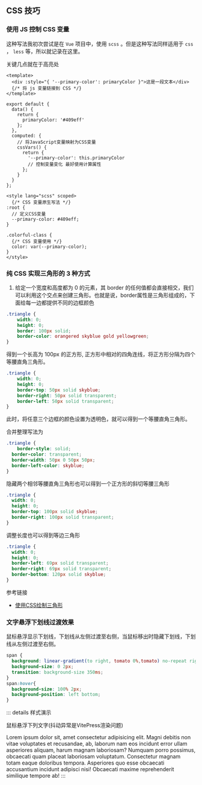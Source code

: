 
## CSS 技巧




### 使用 JS 控制 CSS 变量

这种写法我初次尝试是在 `Vue` 项目中，使用 `scss` 。但是这种写法同样适用于 `css` ， `less` 等，所以就记录在这里。

关键几点就在于高亮处


```js{2,9,16,27,32}
<template>
  <div :style="{ '--primary-color': primaryColor }">这是一段文本</div>
  {/* 将 js 变量链接到 CSS */}
</template>

export default {
  data() {
    return {
      primaryColor: '#409eff'
    };
  },
  computed: {
    // 将JavaScript变量映射为CSS变量
    cssVars() {
      return {
        '--primary-color': this.primaryColor
        // 控制变量变化 最好使用计算属性
      };
    }
  }
};

<style lang="scss" scoped>
  {/* CSS 变量原生写法 */}
:root {
  // 定义CSS变量
  --primary-color: #409eff;
}

.colorful-class {
  {/* CSS 变量使用 */}
  color: var(--primary-color);
}
</style>
```

### 纯 CSS 实现三角形的 3 种方式

1. 给定一个宽度和高度都为 0 的元素，其 border 的任何值都会直接相交，我们可以利用这个交点来创建三角形。也就是说，border属性是三角形组成的，下面给每一边都提供不同的边框颜色

```css
.triangle {
    width: 0;
    height: 0;
    border: 100px solid;
    border-color: orangered skyblue gold yellowgreen;
}

```

得到一个长高为 100px 的正方形, 正方形中相对的四角连线，将正方形分隔为四个等腰直角三角形。

```css
.triangle {
    width: 0;
    height: 0;
    border-top: 50px solid skyblue;
    border-right: 50px solid transparent;
    border-left: 50px solid transparent;
}
```

此时，将任意三个边框的颜色设置为透明色，就可以得到一个等腰直角三角形。

合并整理写法为

```css
.triangle {
	border-style: solid;
  border-color: transparent;
  border-width: 50px 0 50px 50px;
  border-left-color: skyblue;
}

```

隐藏两个相邻等腰直角三角形也可以得到一个正方形的斜切等腰三角形

```css
.triangle {
  width: 0;
  height: 0;
  border-top: 100px solid skyblue;
  border-right: 100px solid transparent;
}
```

调整长度也可以得到等边三角形

```css
.triangle {
  width: 0;
  height: 0;
  border-left: 69px solid transparent;  
  border-right: 69px solid transparent;  
  border-bottom: 120px solid skyblue; 
}

```

参考链接

- [使用CSS绘制三角形](https://juejin.cn/post/7075884138900750372)


### 文字悬浮下划线过渡效果

鼠标悬浮显示下划线，下划线从左侧过渡至右侧，当鼠标移出时隐藏下划线，下划线从左侧过渡至右侧。


```css
span {
  background: linear-gradient(to right, tomato 0%,tomato) no-repeat right bottom;
  background-size: 0 2px;
  transition: background-size 350ms;
}
span:hover{
  background-size: 100% 2px;
  background-position: left bottom;
}
```

::: details 样式演示
<p>鼠标悬浮下列文字(抖动异常是VitePress渲染问题)</p>
<span :class="$style.text">Lorem ipsum dolor sit, amet consectetur adipisicing elit. Magni debitis non vitae voluptates et recusandae, ab, laborum nam eos incidunt error ullam asperiores aliquam, harum magnam laboriosam? Numquam porro possimus, obcaecati quam placeat laboriosam voluptatum. Consectetur magnam totam eaque doloribus tempora. Asperiores quo esse obcaecati accusantium incidunt adipisci nisi! Obcaecati maxime reprehenderit similique tempore ab!</span>
:::

<style module>
.text {
  background: linear-gradient(to right, tomato 0%,tomato) no-repeat right bottom;
  background-size: 0 2px;
  transition: background-size 350ms;
}
.text:hover {
  background-size: 100% 2px;
  background-position: left bottom;
}
</style>

